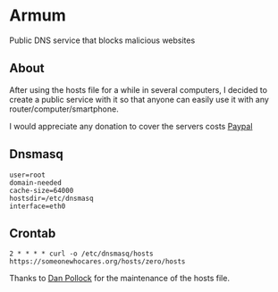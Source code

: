 # Armum
Public DNS service that blocks malicious websites

## About
After using the hosts file for a while in several computers, I decided to create a public service with it so that anyone can easily use it with any router/computer/smartphone.

I would appreciate any donation to cover the servers costs [Paypal](https://www.paypal.com/paypalme/mencargo/USD)

## Dnsmasq
```
user=root
domain-needed
cache-size=64000
hostsdir=/etc/dnsmasq
interface=eth0
```

## Crontab
```
2 * * * * curl -o /etc/dnsmasq/hosts https://someonewhocares.org/hosts/zero/hosts
```

Thanks to [Dan Pollock](https://someonewhocares.org/) for the maintenance of the hosts file.
